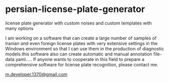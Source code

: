 # persian-license-plate-generator
license plate generator with custom noises and custom templates with many options

I am working on a software that can create a large number of samples of Iranian and even foreign license plates with very extensive settings in the Windows environment so that I can use them in the production of diagnostic models.this software also can create automatic and manual annotation file-data.yaml..... If anyone wants to cooperate in this field to prepare a comprehensive software for license plate recognition, please contact me.

m.developer.1370@gmail.com
